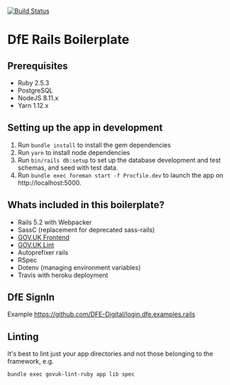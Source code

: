 [![Build Status](https://travis-ci.org/DFE-Digital/dfe-rails-boilerplate.svg?branch=master)](https://travis-ci.com/DFE-Digital/dfe-rails-boilerplate)

# DfE Rails Boilerplate

## Prerequisites

- Ruby 2.5.3
- PostgreSQL
- NodeJS 8.11.x
- Yarn 1.12.x

## Setting up the app in development

1. Run `bundle install` to install the gem dependencies
2. Run `yarn` to install node dependencies
3. Run `bin/rails db:setup` to set up the database development and test schemas, and seed with test data.
4. Run `bundle exec foreman start -f Procfile.dev` to launch the app on http://localhost:5000.

## Whats included in this boilerplate?

- Rails 5.2 with Webpacker
- SassC (replacement for deprecated sass-rails)
- [GOV.UK Frontend](https://github.com/alphagov/govuk-frontend)
- [GOV.UK Lint](https://github.com/alphagov/govuk-lint)
- Autoprefixer rails
- RSpec
- Dotenv (managing environment variables)
- Travis with heroku deployment

## DfE SignIn

Example https://github.com/DFE-Digital/login.dfe.examples.rails

## Linting

It's best to lint just your app directories and not those belonging to the framework, e.g.

```bash
bundle exec govuk-lint-ruby app lib spec
```
